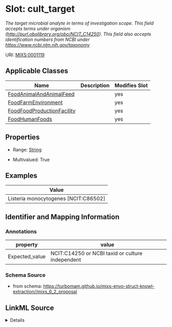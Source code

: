 # Slot: cult_target


_The target microbial analyte in terms of investigation scope. This field accepts terms under organism (http://purl.obolibrary.org/obo/NCIT_C14250). This field also accepts identification numbers from NCBI under https://www.ncbi.nlm.nih.gov/taxonomy_



URI: [MIXS:0001119](https://w3id.org/mixs/0001119)



<!-- no inheritance hierarchy -->




## Applicable Classes

| Name | Description | Modifies Slot |
| --- | --- | --- |
[FoodAnimalAndAnimalFeed](FoodAnimalAndAnimalFeed.md) |  |  yes  |
[FoodFarmEnvironment](FoodFarmEnvironment.md) |  |  yes  |
[FoodFoodProductionFacility](FoodFoodProductionFacility.md) |  |  yes  |
[FoodHumanFoods](FoodHumanFoods.md) |  |  yes  |







## Properties

* Range: [String](String.md)

* Multivalued: True






## Examples

| Value |
| --- |
| Listeria monocytogenes [NCIT:C86502] |

## Identifier and Mapping Information





### Annotations

| property | value |
| --- | --- |
| Expected_value | NCIT:C14250 or NCBI taxid or culture independent |



### Schema Source


* from schema: https://turbomam.github.io/mixs-envo-struct-knowl-extraction//mixs_6_2_proposal




## LinkML Source

<details>
```yaml
name: cult_target
annotations:
  Expected_value:
    tag: Expected_value
    value: NCIT:C14250 or NCBI taxid or culture independent
description: The target microbial analyte in terms of investigation scope. This field
  accepts terms under organism (http://purl.obolibrary.org/obo/NCIT_C14250). This
  field also accepts identification numbers from NCBI under https://www.ncbi.nlm.nih.gov/taxonomy
title: culture target microbial analyte
notes:
- culture
- microbial
- target
examples:
- value: Listeria monocytogenes [NCIT:C86502]
from_schema: https://turbomam.github.io/mixs-envo-struct-knowl-extraction//mixs_6_2_proposal
rank: 1000
slot_uri: MIXS:0001119
multivalued: true
alias: cult_target
domain_of:
- FoodAnimalAndAnimalFeed
- FoodFarmEnvironment
- FoodFoodProductionFacility
- FoodHumanFoods
range: string
required: false
recommended: false

```
</details>